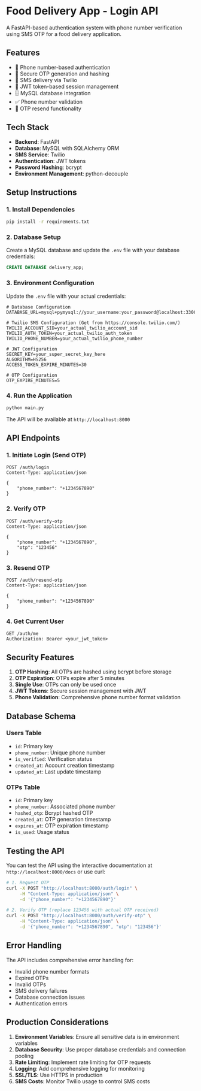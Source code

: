 # Food Delivery App - Login API

A FastAPI-based authentication system with phone number verification using SMS OTP for a food delivery application.

## Features

- 📱 Phone number-based authentication
- 🔐 Secure OTP generation and hashing
- 📨 SMS delivery via Twilio
- 🔑 JWT token-based session management
- 🗄️ MySQL database integration
- ✅ Phone number validation
- 🔄 OTP resend functionality

## Tech Stack

- **Backend**: FastAPI
- **Database**: MySQL with SQLAlchemy ORM
- **SMS Service**: Twilio
- **Authentication**: JWT tokens
- **Password Hashing**: bcrypt
- **Environment Management**: python-decouple

## Setup Instructions

### 1. Install Dependencies

```bash
pip install -r requirements.txt
```

### 2. Database Setup

Create a MySQL database and update the `.env` file with your database credentials:

```sql
CREATE DATABASE delivery_app;
```

### 3. Environment Configuration

Update the `.env` file with your actual credentials:

```env
# Database Configuration
DATABASE_URL=mysql+pymysql://your_username:your_password@localhost:3306/delivery_app

# Twilio SMS Configuration (Get from https://console.twilio.com/)
TWILIO_ACCOUNT_SID=your_actual_twilio_account_sid
TWILIO_AUTH_TOKEN=your_actual_twilio_auth_token
TWILIO_PHONE_NUMBER=your_actual_twilio_phone_number

# JWT Configuration
SECRET_KEY=your_super_secret_key_here
ALGORITHM=HS256
ACCESS_TOKEN_EXPIRE_MINUTES=30

# OTP Configuration
OTP_EXPIRE_MINUTES=5
```

### 4. Run the Application

```bash
python main.py
```

The API will be available at `http://localhost:8000`

## API Endpoints

### 1. Initiate Login (Send OTP)
```http
POST /auth/login
Content-Type: application/json

{
    "phone_number": "+1234567890"
}
```

### 2. Verify OTP
```http
POST /auth/verify-otp
Content-Type: application/json

{
    "phone_number": "+1234567890",
    "otp": "123456"
}
```

### 3. Resend OTP
```http
POST /auth/resend-otp
Content-Type: application/json

{
    "phone_number": "+1234567890"
}
```

### 4. Get Current User
```http
GET /auth/me
Authorization: Bearer <your_jwt_token>
```

## Security Features

1. **OTP Hashing**: All OTPs are hashed using bcrypt before storage
2. **OTP Expiration**: OTPs expire after 5 minutes
3. **Single Use**: OTPs can only be used once
4. **JWT Tokens**: Secure session management with JWT
5. **Phone Validation**: Comprehensive phone number format validation

## Database Schema

### Users Table
- `id`: Primary key
- `phone_number`: Unique phone number
- `is_verified`: Verification status
- `created_at`: Account creation timestamp
- `updated_at`: Last update timestamp

### OTPs Table
- `id`: Primary key
- `phone_number`: Associated phone number
- `hashed_otp`: Bcrypt hashed OTP
- `created_at`: OTP generation timestamp
- `expires_at`: OTP expiration timestamp
- `is_used`: Usage status

## Testing the API

You can test the API using the interactive documentation at `http://localhost:8000/docs` or use curl:

```bash
# 1. Request OTP
curl -X POST "http://localhost:8000/auth/login" \
     -H "Content-Type: application/json" \
     -d '{"phone_number": "+1234567890"}'

# 2. Verify OTP (replace 123456 with actual OTP received)
curl -X POST "http://localhost:8000/auth/verify-otp" \
     -H "Content-Type: application/json" \
     -d '{"phone_number": "+1234567890", "otp": "123456"}'
```

## Error Handling

The API includes comprehensive error handling for:
- Invalid phone number formats
- Expired OTPs
- Invalid OTPs
- SMS delivery failures
- Database connection issues
- Authentication errors

## Production Considerations

1. **Environment Variables**: Ensure all sensitive data is in environment variables
2. **Database Security**: Use proper database credentials and connection pooling
3. **Rate Limiting**: Implement rate limiting for OTP requests
4. **Logging**: Add comprehensive logging for monitoring
5. **SSL/TLS**: Use HTTPS in production
6. **SMS Costs**: Monitor Twilio usage to control SMS costs
